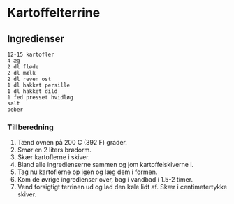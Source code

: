 # Kartoffelterrine #

## Ingredienser ##
```
12-15 kartofler
4 æg
2 dl fløde
2 dl mælk
2 dl reven ost
1 dl hakket persille
1 dl hakket dild
1 fed presset hvidløg
salt
peber
```

### Tillberedning ###
1. Tænd ovnen på 200 C (392 F) grader.
2. Smør en 2 liters brødorm.
3. Skær kartoflerne i skiver.
4. Bland alle ingredienserne sammen og jom kartoffelskiverne i.
5. Tag nu kartoflerne op igen og læg dem i formen.
6. Kom de øvrige ingredienser over, bag i vandbad i 1.5-2 timer. 
7. Vend forsigtigt terrinen ud og lad den køle lidt af. Skær i centimetertykke skiver.
